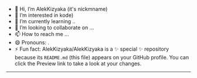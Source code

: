 - 👋 Hi, I’m AlekKizyaka (it's nickmname)
- 👀 I’m interested in kode)
- 🌱 I’m currently learning ..
- 💞️ I’m looking to collaborate on ...
- 📫 How to reach me ...
- 😄 Pronouns: .
- ⚡ Fun fact: 
AlekKizyaka/AlekKizyaka is a ✨ special ✨ repository because its `README.md` (this file) appears on your GitHub profile.
You can click the Preview link to take a look at your changes.
---
